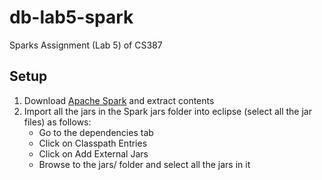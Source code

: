 # db-lab5-spark
Sparks Assignment (Lab 5) of CS387

## Setup
1. Download [Apache Spark](https://spark.apache.org/downloads.html) and extract contents
2. Import all the jars in the Spark jars folder into eclipse (select all the jar files) as follows:
   - Go to the dependencies tab
   - Click on Classpath Entries
   - Click on Add External Jars  
   - Browse to the jars/ folder and select all the jars in it 
  
